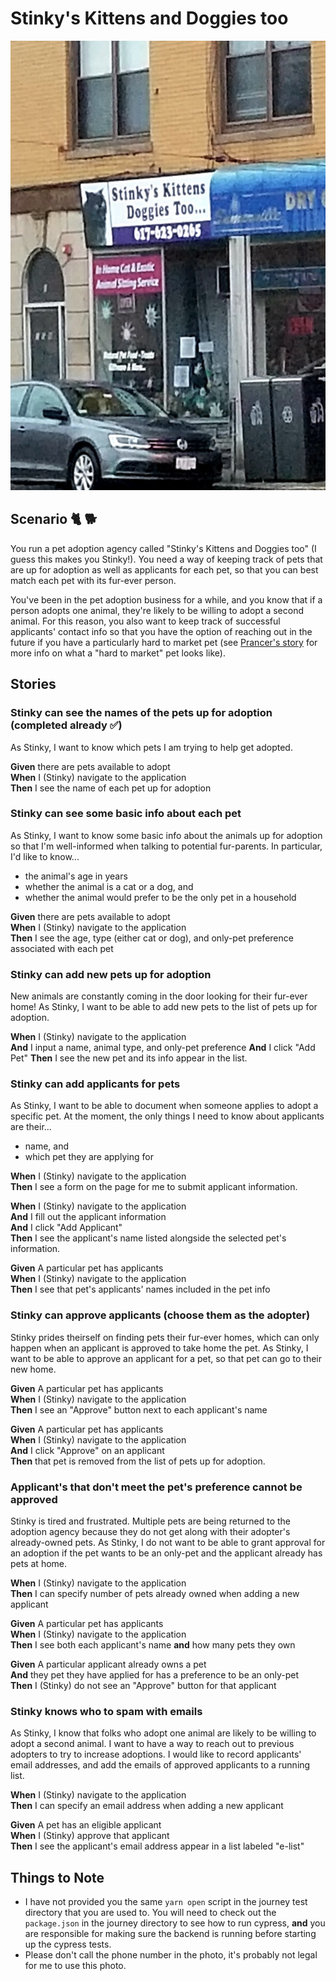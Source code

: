 # Stinky's Kittens and Doggies too

![image info](./stinkys_storefront.png)

## Scenario 🐈 🐕
You run a pet adoption agency called "Stinky's Kittens and Doggies too" (I guess this makes you Stinky!).  You need a 
way of keeping track of pets that are up for adoption as well as applicants for each pet, so that you can best match 
each pet with its fur-ever person.  

You've been in the pet adoption business for a while, and you know that if a person adopts one animal, they're likely
to be willing to adopt a second animal.  For this reason, you also want to keep track of successful applicants' contact
info so that you have the option of reaching out in the future if you have a particularly hard to market pet (see 
[Prancer's story](https://www.boredpanda.com/funny-honest-adoption-post-prancer/?utm_source=google&utm_medium=organic&utm_campaign=organic) for more info on what a "hard to market" pet looks like).

## Stories

### Stinky can see the names of the pets up for adoption (completed already ✅)
As Stinky, I want to know which pets I am trying to help get adopted.


**Given** there are pets available to adopt <br/>
**When** I (Stinky) navigate to the application <br/>
**Then** I see the name of each pet up for adoption

### Stinky can see some basic info about each pet
As Stinky, I want to know some basic info about the animals up for adoption 
so that I'm well-informed when talking to potential fur-parents.  In particular,
I'd like to know...
- the animal's age in years
- whether the animal is a cat or a dog, and
- whether the animal would prefer to be the only pet in a household


**Given** there are pets available to adopt <br/>
  **When** I (Stinky) navigate to the application <br>
  **Then** I see the age, type (either cat or dog), and only-pet preference associated with each pet


### Stinky can add new pets up for adoption
New animals are constantly coming in the door looking for their fur-ever home!
As Stinky, I want to be able to add new pets to the list of pets up for adoption.


**When** I (Stinky) navigate to the application <br>
**And** I input a name, animal type, and only-pet preference
**And** I click "Add Pet"
**Then** I see the new pet and its info appear in the list.


### Stinky can add applicants for pets
As Stinky, I want to be able to document when someone applies to adopt a specific pet.
At the moment, the only things I need to know about applicants are their...
- name, and 
- which pet they are applying for

**When** I (Stinky) navigate to the application <br>
**Then** I see a form on the page for me to submit applicant information.

**When** I (Stinky) navigate to the application <br>
**And** I fill out the applicant information <br>
**And** I click "Add Applicant" <br>
**Then** I see the applicant's name listed alongside the selected pet's information.

**Given** A particular pet has applicants <br>
**When** I (Stinky) navigate to the application <br> 
**Then** I see that pet's applicants' names included in the pet info


### Stinky can approve applicants (choose them as the adopter)
Stinky prides theirself on finding pets their fur-ever homes, which can only happen when an applicant
is approved to take home the pet.  As Stinky, I want to be able to approve an applicant for a pet, so that
pet can go to their new home.


**Given** A particular pet has applicants <br>
**When** I (Stinky) navigate to the application <br>
**Then** I see an "Approve" button next to each applicant's name

**Given** A particular pet has applicants <br>
**When** I (Stinky) navigate to the application <br>
**And** I click "Approve" on an applicant <br>
**Then** that pet is removed from the list of pets up for adoption.


### Applicant's that don't meet the pet's preference cannot be approved
Stinky is tired and frustrated.  Multiple pets are being returned to the adoption
agency because they do not get along with their adopter's already-owned pets.  As 
Stinky, I do not want to be able to grant approval for an adoption if the pet wants
to be an only-pet and the applicant already has pets at home.


**When** I (Stinky) navigate to the application <br>
**Then** I can specify number of pets already owned when adding a new applicant


**Given** A particular pet has applicants <br>
**When** I (Stinky) navigate to the application <br>
**Then** I see both each applicant's name **and** how many pets they own


**Given** A particular applicant already owns a pet <br>
**And** they pet they have applied for has a preference to be an only-pet <br>
**Then** I (Stinky) do not see an "Approve" button for that applicant


### Stinky knows who to spam with emails
As Stinky, I know that folks who adopt one animal are likely to be willing to adopt a second animal.
I want to have a way to reach out to previous adopters to try to increase adoptions. I would like to
record applicants' email addresses, and add the emails of approved applicants to a running list.


**When** I (Stinky) navigate to the application <br>
**Then** I can specify an email address when adding a new applicant


**Given** A pet has an eligible applicant <br>
**When** I (Stinky) approve that applicant <br>
**Then** I see the applicant's email address appear in a list labeled "e-list"


## Things to Note
- I have not provided you the same `yarn open` script in the journey test directory
that you are used to.  You will need to check out the `package.json` in the journey
directory to see how to run cypress, **and** you are responsible for making
sure the backend is running before starting up the cypress tests.
- Please don't call the phone number in the photo, it's probably not legal
for me to use this photo.